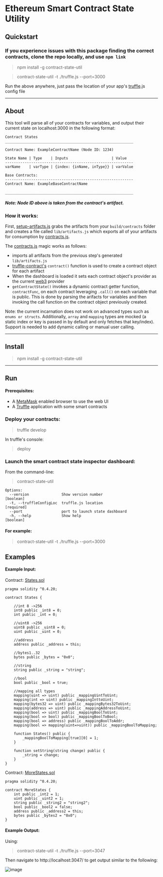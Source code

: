 # Ethereum Smart Contract State Utility

## Quickstart

### If you experience issues with this package finding the correct contracts, clone the repo locally, and use `npm link`

> npm install -g contract-state-util

> contract-state-util -t ./truffle.js --port=3000

Run the above anywhere, just pass the location of your app's [truffle](http://truffleframework.com/).js config file

---

## About

This tool will parse all of your contracts for variables, and output their current state on localhost:3000 in the following format:

```
Contract States
___________________________________________________________

Contract Name: ExampleContractName (Node ID: 1234)

State Name | Type    | Inputs                    | Value
-----------------------------------------------------------
varName    | varType | {index: {inName, inType}} | varValue

Base Contracts:
-----------------------------------------------------------
Contract Name: ExampleBaseContractName

___________________________________________________________
```

##### Note: Node ID above is taken from the contract's artifact.

### How it works:

First, [setup-artifacts.js](bin/setup-artifacts.js) grabs the artifacts from your `build/contracts` folder and creates a file called `lib/artifacts.js` which exports all of your artifacts for consumption by [contracts.js](lib/contracts.js).

The [contracts.js](lib/contracts.js) magic works as follows:

* imports all artifacts from the previous step's generated `lib/artifacts.js`
* [truffle-contract's](https://github.com/trufflesuite/truffle-contract) `contract()` function is used to create a contract object for each artifact
* When the dashboard is loaded it sets each contract object's provider as the current [web3](https://github.com/ethereum/web3.js/) provider
* `getContractState()` invokes a dynamic contract getter function, `contractFunc`, on each contract leveraging `.call()` on each variable that is public. This is done by parsing the arifacts for variables and then invoking the call function on the contract object previously created.

Note: the current incarnation does not work on advanced types such as `enums or structs`. Additionally, `array` and `mapping` types are mocked (a static index or key is passed in by default and only fetches that key/index). Support is needed to add dynamic calling or manual user calling.

---

## Install

> npm install -g contract-state-util

---

## Run

#### Prerequisites:

* A [MetaMask](https://metamask.io) enabled browser to use the web UI
* A [Truffle](http://truffleframework.com/) application with some smart contracts

### Deploy your contracts:

> truffle develop

In truffle's console:

> deploy

### Launch the smart contract state inspector dashboard:

From the command-line:

> contract-state-util

```
Options:
  --version               Show version number                          [boolean]
  -t, --truffleConfigLoc  truffle.js location                         [required]
  --port                  port to launch state dashboard
  -h, --help              Show help                                    [boolean]
```

#### For example:

> contract-state-util -t ./truffle.js --port=3000

## Examples

#### Example Input:

Contract: [States.sol](contracts/States.sol)

```solidity
pragma solidity ^0.4.20;

contract States {

    //int 8 ->256
    int8 public _int8 = 0;
    int public _int = 0;

    //uint8 ->256
    uint8 public _uint8 = 0;
    uint public _uint = 0;

    //address
    address public _address = this;

    //bytes1..32
    bytes public _bytes = "0x0";

    //string
    string public _string = "string";

    //bool
    bool public _bool = true;

    //mapping all types
    mapping(uint => uint) public _mappingUintToUint;
    mapping(int => uint) public _mappingInttoUint;
    mapping(bytes32 => uint) public _mappingBytes32ToUint;
    mapping(address => uint) public _mappingAddressToUint;
    mapping(bool => uint) public _mappingBoolToUint;
    mapping(bool => bool) public _mappingBoolToBool;
    mapping(bool => address) public _mappingBoolToAddr;
    mapping(bool => mapping(uint=>uint)) public _mappingBoolToMapping;

    function States() public {
        _mappingBoolToMapping[true][0] = 1;
    }

    function setString(string change) public {
        _string = change;
    }
}
```

Contract: [MoreStates.sol](contracts/MoreStates.sol)

```solidity
pragma solidity ^0.4.20;

contract MoreStates {
    int public _int2 = 1;
    uint public _uint2 = 1;
    string public _string2 = "string2";
    bool public _bool2 = false;
    address public _address2 = this;
    bytes public _bytes2 = "0x0";
}
```

#### Example Output:

Using:

> contract-state-util -t ./truffle.js --port=3047

Then navigate to http://localhost:3047/ to get output similar to the following:

![image](https://user-images.githubusercontent.com/18407013/39646221-8e0b69fc-4f8f-11e8-8a7b-5338eaaa3dc0.png)